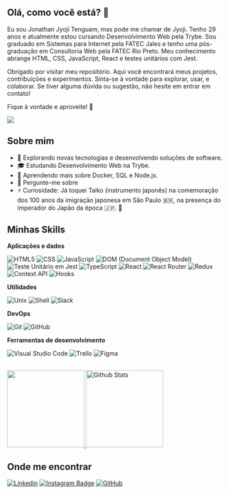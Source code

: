 ## Olá, como você está? 👋

Eu sou Jonathan Jyoji Tenguam, mas pode me chamar de Jyoji. Tenho 29 anos e atualmente estou cursando Desenvolvimento Web pela Trybe. Sou graduado em Sistemas para Internet pela FATEC Jales e tenho uma pós-graduação em Consultoria Web pela FATEC Rio Preto. Meu conhecimento abrange HTML, CSS, JavaScript, React e testes unitários com Jest.

Obrigado por visitar meu repositório. Aqui você encontrará meus projetos, contribuições e experimentos. Sinta-se à vontade para explorar, usar, e colaborar. Se tiver alguma dúvida ou sugestão, não hesite em entrar em contato!

Fique à vontade e aproveite! 🚀

![](https://komarev.com/ghpvc/?username=JyojiTenguam&color=006bed)

## Sobre mim

- 🤔 Explorando novas tecnologias e desenvolvendo soluções de software.
- 🎓 Estudando Desenvolvimento Web na Trybe.
- 🌱 Aprendendo mais sobre Docker, SQL e Node.js.
- 💬 Pergunte-me sobre 
- ⚡ Curiosidade: Já toquei Taiko (instrumento japonês) na comemoração dos 100 anos da imigração japonesa em São Paulo 🇧🇷, na presença do imperador do Japão da época 🇯🇵. 🥁

## Minhas Skills

**Aplicações e dados**

![HTML5](https://img.shields.io/badge/HTML5-333333?style=flat&logo=HTML5)
![CSS](https://img.shields.io/badge/CSS-333333?style=flat&logo=CSS3&logoColor=1572B6)
![JavaScript](https://img.shields.io/badge/JavaScript-333333?style=flat&logo=JavaScript&logoColor=F7DF1E)
![DOM (Document Object Model)](https://img.shields.io/badge/DOM-333333?style=flat&logo=document)
![Teste Unitário em Jest](https://img.shields.io/badge/Teste%20Unit%C3%A1rio%20em%20Jest-333333?style=flat)
![TypeScript](https://img.shields.io/badge/TypeScript-333333?style=flat&logo=TypeScript&logoColor=3178C6)
![React](https://img.shields.io/badge/React-333333?style=flat&logo=React&logoColor=61DAFB)
![React Router](https://img.shields.io/badge/React%20Router-333333?style=flat&logo=React%20Router&logoColor=CA4245)
![Redux](https://img.shields.io/badge/Redux-333333?style=flat&logo=Redux&logoColor=764ABC)
![Context API](https://img.shields.io/badge/Context%20API-333333?style=flat)
![Hooks](https://img.shields.io/badge/Hooks-333333?style=flat)


**Utilidades**

![Unix](https://img.shields.io/badge/-Unix-333333?style=flat)
![Shell](https://img.shields.io/badge/-Shell-333333?style=flat)
![Slack](https://img.shields.io/badge/-Slack-333333?style=flat&logo=Slack&logoColor=4A154B)

**DevOps**

![Git](https://img.shields.io/badge/-Git-333333?style=flat&logo=git)
![GitHub](https://img.shields.io/badge/-GitHub-333333?style=flat&logo=github)


**Ferramentas de desenvolvimento**

![Visual Studio Code](https://img.shields.io/badge/-Visual%20Studio%20Code-333333?style=flat&logo=visual-studio-code&logoColor=007ACC)
![Trello](https://img.shields.io/badge/-Trello-333333?style=flat&logo=trello&logoColor=007ACC)
![Figma](https://img.shields.io/badge/-Figma-333333?style=flat&logo=figma&logoColor=007ACC)

<br/>

<a href="https://github.com/JyojiTenguam" title="Perfil do Iuri">
  <img height="180em" src="https://github-readme-stats.vercel.app/api?username=JyojiTenguam&theme=dark&show_icons=true" />
  <img height="180em" src="https://github-readme-stats.vercel.app/api/top-langs/?username=JyojiTenguam&theme=dark&hide_border=false&include_all_commits=true&count_private=true&layout=compact" alt="Github Stats"/>
</a>

## Onde me encontrar

[![Linkedin](https://img.shields.io/badge/-linkedin-blue?style=flat-square&logo=Linkedin&logoColor=white&link=https://www.linkedin.com/in/jonathan-jyoji/)](https://www.linkedin.com/in/jonathan-jyoji/)
[![Instagram Badge](https://img.shields.io/badge/-Instagram-833AB4?style=flat-square&logo=Instagram&logoColor=white&link=https://www.instagram.com/jonathanjyoji/)](https://www.instagram.com/jonathanjyoji/)
[![GitHub](https://img.shields.io/github/followers/JyojiTenguam?label=follow&style=social)](https://github.com/JyojiTenguam)
